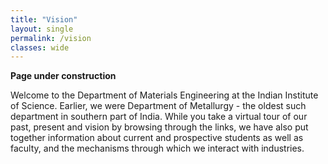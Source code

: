 ```yaml
---
title: "Vision"
layout: single
permalink: /vision
classes: wide
---
```

<b>Page under construction</b>

<p>Welcome to the Department of Materials Engineering at the Indian Institute of Science. Earlier, we were Department of Metallurgy - the oldest such department in southern part of India. While you take a virtual tour of our past, present and vision by browsing through the links, we have also put together information about current and prospective students as well as faculty, and the mechanisms through which we interact with industries.
</p>
